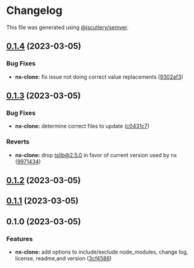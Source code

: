 # Changelog

This file was generated using [@jscutlery/semver](https://github.com/jscutlery/semver).

## [0.1.4](https://github.com/enio-ireland/enio/compare/nx-clone-0.1.3...nx-clone-0.1.4) (2023-03-05)


### Bug Fixes

* **nx-clone:** fix issue not doing correct value replacements ([9302af3](https://github.com/enio-ireland/enio/commit/9302af32176858ba19fa0116415df823fec3967a))

## [0.1.3](https://github.com/enio-ireland/enio/compare/nx-clone-0.1.2...nx-clone-0.1.3) (2023-03-05)


### Bug Fixes

* **nx-clone:** determine correct files to update ([c0431c7](https://github.com/enio-ireland/enio/commit/c0431c757685034a8b1e17f7faffbab5d8dc6e7b))


### Reverts

* **nx-clone:** drop tslib@2.5.0 in favor of current version used by nx ([9971434](https://github.com/enio-ireland/enio/commit/9971434f752f2c35ce8d96d9f6521b525280c90b))

## [0.1.2](https://github.com/enio-ireland/enio/compare/nx-clone-0.1.1...nx-clone-0.1.2) (2023-03-05)

## [0.1.1](https://github.com/enio-ireland/enio/compare/nx-clone-0.1.0...nx-clone-0.1.1) (2023-03-05)

## 0.1.0 (2023-03-05)


### Features

* **nx-clone:** add options to include/exclude node_modules, change log, license, readme,and version ([3cf4586](https://github.com/enio-ireland/enio/commit/3cf458681247baf11f0fea37438ce81bf3812e82))
